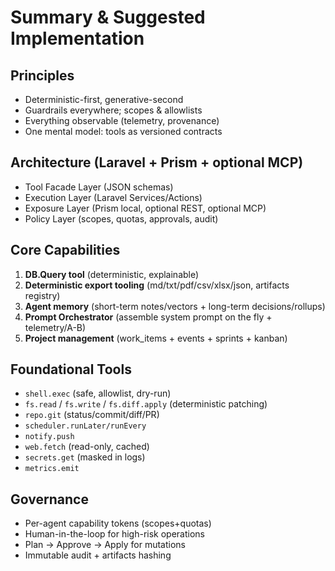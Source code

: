 # Summary & Suggested Implementation

## Principles
- Deterministic-first, generative-second
- Guardrails everywhere; scopes & allowlists
- Everything observable (telemetry, provenance)
- One mental model: tools as versioned contracts

## Architecture (Laravel + Prism + optional MCP)
- Tool Facade Layer (JSON schemas)
- Execution Layer (Laravel Services/Actions)
- Exposure Layer (Prism local, optional REST, optional MCP)
- Policy Layer (scopes, quotas, approvals, audit)

## Core Capabilities
1) **DB.Query tool** (deterministic, explainable)
2) **Deterministic export tooling** (md/txt/pdf/csv/xlsx/json, artifacts registry)
3) **Agent memory** (short-term notes/vectors + long-term decisions/rollups)
4) **Prompt Orchestrator** (assemble system prompt on the fly + telemetry/A-B)
5) **Project management** (work_items + events + sprints + kanban)

## Foundational Tools
- `shell.exec` (safe, allowlist, dry-run)
- `fs.read` / `fs.write` / `fs.diff.apply` (deterministic patching)
- `repo.git` (status/commit/diff/PR)
- `scheduler.runLater/runEvery`
- `notify.push`
- `web.fetch` (read-only, cached)
- `secrets.get` (masked in logs)
- `metrics.emit`

## Governance
- Per-agent capability tokens (scopes+quotas)
- Human-in-the-loop for high-risk operations
- Plan → Approve → Apply for mutations
- Immutable audit + artifacts hashing
